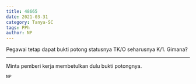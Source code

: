 ```yaml
---
title: 48665
date: 2021-03-31
category: Tanya-SC
tags: PPh
author: NP
---
```


Pegawai tetap dapat bukti potong statusnya TK/O seharusnya K/1. Gimana?

---

Minta pemberi kerja membetulkan dulu bukti potongnya.

`NP`
